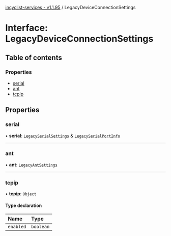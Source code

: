 [incyclist-services - v1.1.95](../README.md) / LegacyDeviceConnectionSettings

# Interface: LegacyDeviceConnectionSettings

## Table of contents

### Properties

- [serial](LegacyDeviceConnectionSettings.md#serial)
- [ant](LegacyDeviceConnectionSettings.md#ant)
- [tcpip](LegacyDeviceConnectionSettings.md#tcpip)

## Properties

### serial

• **serial**: [`LegacySerialSettings`](LegacySerialSettings.md) & [`LegacySerialPortInfo`](LegacySerialPortInfo.md)

___

### ant

• **ant**: [`LegacyAntSettings`](LegacyAntSettings.md)

___

### tcpip

• **tcpip**: `Object`

#### Type declaration

| Name | Type |
| :------ | :------ |
| `enabled` | `boolean` |
